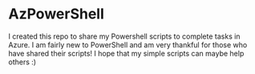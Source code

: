 # AzPowerShell
I created this repo to share my Powershell scripts to complete tasks in Azure.  I am fairly new to PowerShell and am very thankful for those who have shared their scripts!  I hope that my simple scripts can maybe help others :)
